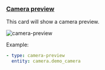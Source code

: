 ### [Camera preview](https://developers.home-assistant.io/docs/en/lovelace_card_types.html#camera-preview)
This card will show a camera preview. 

![camera-preview](https://user-images.githubusercontent.com/7738048/41774717-a2797846-7629-11e8-8882-82fe3b1743cf.png)

Example:
```yaml
- type: camera-preview
  entity: camera.demo_camera
```